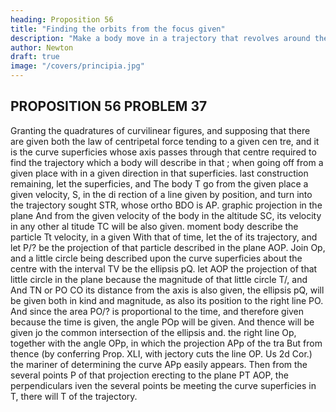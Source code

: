 ```yaml
---
heading: Proposition 56
title: "Finding the orbits from the focus given"
description: "Make a body move in a trajectory that revolves around the center of force in the same way as another body in the same trajectory at rest"
author: Newton
draft: true
image: "/covers/principia.jpg"
---
```




## PROPOSITION 56 PROBLEM 37

Granting the quadratures of curvilinear figures, and supposing that
there are given both the law of centripetal force tending to a given cen
tre,
and
it is
the curve superficies whose axis passes through that centre
required to find the trajectory which a body will describe in that
;
when going off from a given place with
in a given direction in that superficies.
last construction remaining, let the
superficies,
and
The
body
T go
from the given place
a given
velocity,
S, in the di
rection of a line given by position, and turn
into the trajectory sought STR, whose ortho
BDO
is AP.
graphic projection in the plane
And from the given velocity of the body in
the altitude SC, its velocity in any other al
titude
TC
will be also given.
moment
body describe the particle Tt
velocity, in a given
With
that
of time, let the
of its trajectory,
and let P/? be the projection of that particle
described in the plane AOP.
Join Op, and
a little circle
being described upon the curve superficies about the centre 
with the interval TV
be the ellipsis
pQ.
let 
AOP
the projection of that little circle in the plane
because the magnitude of that little circle T/, and
And
TN or PO
CO
its distance from the axis
is also
given, the ellipsis pQ, will
be given both in kind and magnitude, as also its position to the right line
PO. And since the area PO/? is proportional to the time, and therefore
given because the time is given, the angle POp will be given. And thence
will be given jo the common intersection of the ellipsis and. the right line
Op, together with the angle OPp, in which the projection
APp
of the tra
But from thence (by conferring Prop. XLI, with
jectory cuts the line OP.
Us 2d Cor.) the mariner of determining the curve APp easily appears.
Then from the several points P of that projection erecting to the plane
PT
AOP,
the perpendiculars
iven the several points
be
meeting the curve superficies in T, there will
T
of the trajectory.